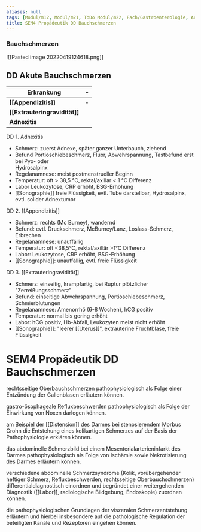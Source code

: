 ```yaml
---
aliases: null
tags: [Modul/m12, Modul/m21, ToDo Modul/m22, Fach/Gastroenterologie, Art/Pathologie, Fach/Gynäkologie, Fach/Gastroenterologie, Modul/m26]
title: SEM4 Propädeutik DD Bauchschmerzen
---
```

### Bauchschmerzen

![[Pasted image 20220419124618.png]]

## DD Akute Bauchschmerzen
| Erkrankung                | -   |
| ------------------------- | --- |
| **[[Appendizitis]]**      | -   |
| **[[Extrauteringravidität]]** |     |
| **Adnexitis**             |     |

DD 1. Adnexitis  
- Schmerz: zuerst Adnexe, später ganzer Unterbauch, ziehend  
- Befund Portioschiebeschmerz, Fluor, Abwehrspannung, Tastbefund erst bei Pyo- oder  
Hydrosalpinx  
- Regelanamnese: meist postmenstrueller Beginn  
- Temperatur: oft > 38,5 °C, rektal/axillar < 1 °C Differenz  
- Labor Leukozytose, CRP erhöht, BSG-Erhöhung  
- [[Sonographie]] freie Flüssigkeit, evtl. Tube darstellbar, Hydrosalpinx, evtl. solider Adnextumor  
  
DD 2. [[Appendizitis]]  
- Schmerz: rechts (Mc Burney), wandernd  
- Befund: evtl. Druckschmerz, McBurney/Lanz, Loslass-Schmerz, Erbrechen  
- Regelanamnese: unauffällig  
- Temperatur: oft <38,5°C, rektal/axillär >1°C Differenz  
- Labor: Leukozytose, CRP erhöht, BSG-Erhöhung  
- [[Sonographie]]: unauffällig, evtl. freie Flüssigkeit  
  
DD 3. [[Extrauteringravidität]]  
- Schmerz: einseitig, krampfartig, bei Ruptur plötzlicher "Zerreißungsschmerz"  
- Befund: einseitige Abwehrspannung, Portioschiebeschmerz, Schmierblutungen  
- Regelanamnese: Amenorrhö (6-8 Wochen), hCG positiv  
- Temperatur: normal bis gering erhöht  
- Labor: hCG positiv, Hb-Abfall, Leukozyten meist nicht erhöht  
- [[Sonographie]]: "leerer [[Uterus]]", extrauterine Fruchtblase, freie Flüssigkeit




# SEM4 Propädeutik DD Bauchschmerzen
       

rechtsseitige Oberbauchschmerzen pathophysiologisch als Folge einer Entzündung der Gallenblasen erläutern können.

gastro-ösophageale Refluxbeschwerden pathophysiologisch als Folge der Einwirkung von Noxen darlegen können.

am Beispiel der [[Distension]] des Darmes bei stenosierendem Morbus Crohn die Entstehung eines kolikartigen Schmerzes auf der Basis der Pathophysiologie erklären können.

das abdominelle Schmerzbild bei einem Mesenterialarterieninfarkt des Darmes pathophysiologisch als Folge von Ischämie sowie Nekrotisierung des Darmes erläutern können.

verschiedene abdominelle Schmerzsyndrome (Kolik, vorübergehender heftiger Schmerz, Refluxbeschwerden, rechtsseitige Oberbauchschmerzen) differentialdiagnostisch einordnen und begründet einer weitergehenden Diagnostik ([[Labor]], radiologische Bildgebung, Endoskopie) zuordnen können.

die pathophysiologischen Grundlagen der viszeralen Schmerzentstehung erläutern und hierbei insbesondere auf die pathologische Regulation der beteiligten Kanäle und Rezeptoren eingehen können.